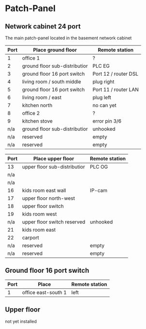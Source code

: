 # Patch-Panel

## Network cabinet 24 port

The main patch-panel located in the basement network cabinet

Port|Place ground floor|Remote station
-|-|-
1|office 1|?
2|ground floor sub-distributior|PLC EG
3|ground floor 16 port switch|Port 12 / router DSL
4|living room / south middle|plug right
5|ground floor 16 port switch|Port 11 / router LAN
6|living room / east|plug left
7|kitchen north|no can yet
8|office 2|?
9|kitchen stove|error pin 3/6
n/a|ground floor sub-distributior|unhooked
n/a|reserved|empty
n/a|reserved|empty

Port|Place upper floor|Remote station
-|-|-
13|upper floor sub-distributior|PLC OG
n/a||
n/a||
16|kids room east wall|IP-cam
17|upper floor north-west
18|upper floor switch|
19|kids room west|
n/a|upper floor switch reserved|unhooked
21|kids room east|
22|carport|
n/a|reserved|empty
n/a|reserved|empty

## Ground floor 16 port switch

Port|Place|Remote station
-|-|-
1|office east-south 1|left

## Upper floor

not yet installed
